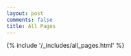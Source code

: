 ```yaml
---
layout: post
comments: false
title: All Pages
---
```


<html>
{% include '/_includes/all_pages.html' %}
</html>

